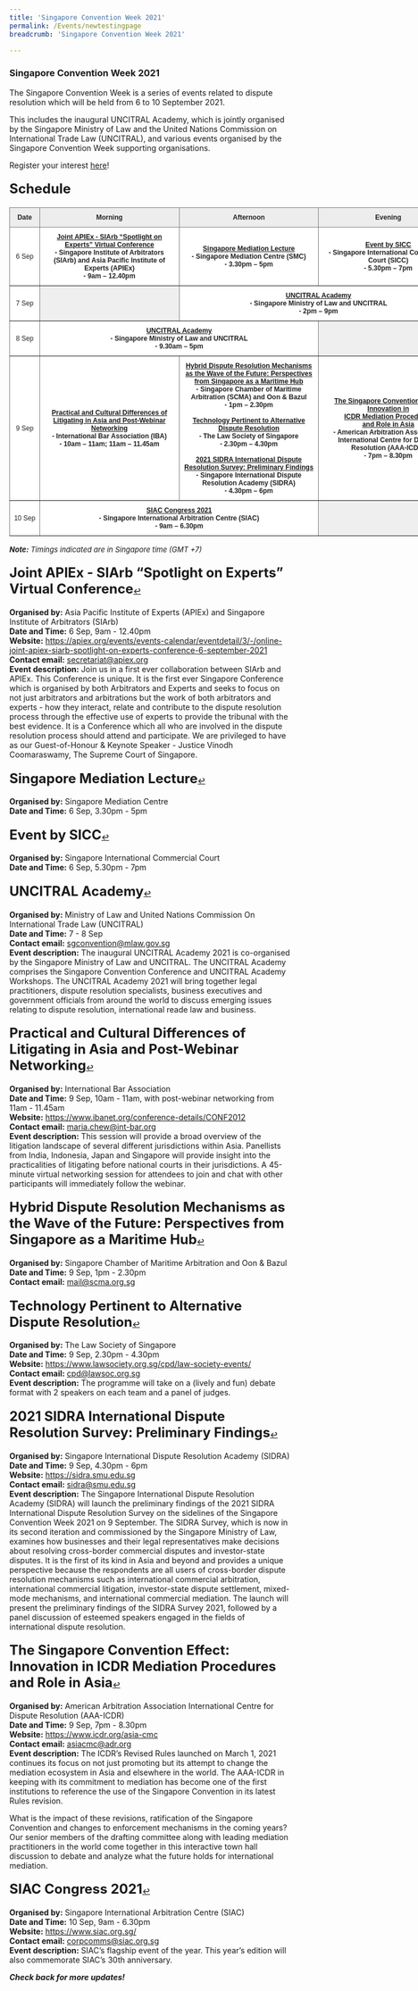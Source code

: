 ```yaml
---
title: 'Singapore Convention Week 2021'
permalink: /Events/newtestingpage
breadcrumb: 'Singapore Convention Week 2021'

---
```


### **Singapore Convention Week 2021** 
The Singapore Convention Week is a series of events related to dispute resolution which will be held from 6 to 10 September 2021. 

This includes the inaugural UNCITRAL Academy, which is jointly organised by the Singapore Ministry of Law and the United Nations Commission on International Trade Law (UNCITRAL), and various events organised by the Singapore Convention Week supporting organisations.

Register your interest <a href="https://go.gov.sg/sgconvention2021" target="new">here</a>! 


#### <b><span style="font-size: 24px">Schedule</span></b> ####

<style type="text/css">
.tg  {border-collapse:collapse;border-spacing:0;}
.tg td{border-color:black;border-style:solid;border-width:1px;font-family:Arial, sans-serif;font-size:12px;
  overflow:hidden;padding:10px 5px;word-break:normal;}
.tg th{border-color:black;border-style:solid;border-width:1px;font-family:Arial, sans-serif;font-size:12px;
  font-weight:normal;overflow:hidden;padding:10px 5px;word-break:normal;}
.tg .tg-m4h1{background-color:#EDEDED;border-color:inherit;color:#222;font-weight:bold;text-align:center;vertical-align:middle;font-family:Arial, sans-serif;font-size:12px;}
.tg .tg-w81s{background-color:#efefef;border-color:inherit;color:#222;text-align:center;text-decoration:underline;
  vertical-align:middle;font-family:Arial, sans-serif;font-size:12px;}
.tg .tg-3bno{background-color:#FFF;border-color:inherit;color:#222;font-weight:bold;text-align:center;vertical-align:middle;font-family:Arial, sans-serif;font-size:12px;}
.tg .tg-gktn{background-color:#FFF;border-color:inherit;color:#222;text-align:center;vertical-align:middle;font-family:Arial, sans-serif;font-size:12px;}
</style>
<table class="tg" style="undefined;table-layout: fixed; width: 804px">
<colgroup>
<col style="width: 54px">
<col style="width: 251px">
<col style="width: 251px">
<col style="width: 251px">
</colgroup>
<thead>
  <tr>
    <th class="tg-m4h1">Date</th>
    <th class="tg-m4h1">Morning</th>
    <th class="tg-m4h1">Afternoon</th>
    <th class="tg-m4h1">Evening</th>
  </tr>
</thead>
<tbody>
  <tr>
    <td class="tg-gktn">6 Sep</td>
    <td class="tg-3bno"><a href="#1" id="ref1">Joint APIEx - SIArb “Spotlight on Experts” Virtual Conference</a><br>- Singapore Institute of Arbitrators (SIArb) and Asia Pacific Institute of Experts (APIEx)     <br>- 9am – 12.40pm</td>
    <td class="tg-3bno"><a href="#2" id="ref2">Singapore Mediation Lecture</a>     <br>- Singapore Mediation Centre (SMC)<br>     - 3.30pm – 5pm</td>
    <td class="tg-3bno"><a href="#3" id="ref3">Event by SICC</a>     <br>- Singapore International Commercial Court (SICC)<br>     - 5.30pm – 7pm</td>
  </tr>
  <tr>
    <td class="tg-gktn">7 Sep</td>
    <td class="tg-w81s"></td>
    <td class="tg-3bno" colspan="2"><a href="#4" id="ref4">UNCITRAL Academy</a>     <br>- Singapore Ministry of Law and UNCITRAL<br>     - 2pm – 9pm</td>
  </tr>
  <tr>
    <td class="tg-gktn">8 Sep</td>
    <td class="tg-3bno" colspan="2"><a href="#4" id="ref4">UNCITRAL Academy</a>     <br>- Singapore Ministry of Law and UNCITRAL<br>     - 9.30am – 5pm</td>
    <td class="tg-w81s"></td>
  </tr>
  <tr>
    <td class="tg-gktn">9 Sep</td>
    <td class="tg-3bno"><a href="#5" id="ref5">Practical and Cultural Differences of Litigating in Asia and Post-Webinar Networking</a>     <br>- International Bar Association (IBA)<br>     - 10am – 11am; 11am – 11.45am</td>
    <td class="tg-3bno"><a href="#6" id="ref6">Hybrid Dispute Resolution Mechanisms <br>as the Wave of the Future: Perspectives from Singapore as a Maritime Hub</a>     <br>- Singapore Chamber of Maritime Arbitration (SCMA) and Oon & Bazul<br>     - 1pm – 2.30pm<br>     <br>     <a href="#7" id="ref7">Technology Pertinent to Alternative Dispute Resolution</a>     <br>- The Law Society of Singapore    <br>     - 2.30pm – 4.30pm <br>      <br>     <a href="#8" id="ref8">2021 SIDRA International Dispute Resolution Survey: Preliminary Findings</a>     <br>- Singapore International Dispute Resolution Academy (SIDRA)<br>     - 4.30pm – 6pm</td>
    <td class="tg-3bno"><a href="#9" id="ref9">The Singapore Convention Effect: Innovation in <br>ICDR Mediation Procedures <br>and Role in Asia</a>     <br><span style="font-weight:bold">- American Arbitration Association International Centre for Dispute Resolution (AAA-ICDR)</span><br><span style="font-weight:bold">     - 7pm – 8.30pm</span></td>
  </tr>
  <tr>
    <td class="tg-gktn">10 Sep</td>
    <td class="tg-3bno" colspan="2"><a href="#10" id="ref10">SIAC Congress 2021</a>     <br>- Singapore International Arbitration Centre (SIAC)<br>     - 9am – 6.30pm</td>
    <td class="tg-w81s"></td>
  </tr>
</tbody>
</table>

<i><span style="font-size: 13px"><b>Note:</b> Timings indicated are in Singapore time (GMT +7)</span></i>

#### <sup id="1"><b><span style="font-size: 24px">Joint APIEx - SIArb “Spotlight on Experts” Virtual Conference</span></b><a href="#ref1" title="Jump back to list.">↩</a> ####
  <b>Organised by:</b> Asia Pacific Institute of Experts (APIEx) and Singapore Institute of Arbitrators (SIArb)
  <br><b>Date and Time:</b> 6 Sep, 9am - 12.40pm
  <br><b>Website:</b> <a href="https://apiex.org/events/events-calendar/eventdetail/3/-/online-joint-apiex-siarb-spotlight-on-experts-conference-6-september-2021" target="new">https://apiex.org/events/events-calendar/eventdetail/3/-/online-joint-apiex-siarb-spotlight-on-experts-conference-6-september-2021</a>
  <br><b>Contact email:</b> <a href="mailto:secretariat@apiex.org">secretariat@apiex.org</a>
  <br><b>Event description:</b> Join us in a first ever collaboration between SIArb and APIEx. This Conference is unique. It is the first ever Singapore Conference which is organised by both Arbitrators and Experts and seeks to focus on not just arbitrators and arbitrations but the work of both arbitrators and experts - how they interact, relate and contribute to the dispute resolution process through the effective use of experts to provide the tribunal with the best evidence. It is a Conference which all who are involved in the dispute resolution process should attend and participate. We are privileged to have as our Guest-of-Honour & Keynote Speaker - Justice Vinodh Coomaraswamy, The Supreme Court of Singapore. 

#### <sup id="2"><b><span style="font-size: 24px">Singapore Mediation Lecture</span></b><a href="#ref2" title="Jump back to list.">↩</a> ####
  <b>Organised by:</b> Singapore Mediation Centre
  <br><b>Date and Time:</b> 6 Sep, 3.30pm - 5pm
  
#### <sup id="3"><b><span style="font-size: 24px">Event by SICC</span></b><a href="#ref3" title="Jump back to list.">↩</a> ####
  <b>Organised by:</b> Singapore International Commercial Court
  <br><b>Date and Time:</b> 6 Sep, 5.30pm - 7pm
  
#### <sup id="4"><b><span style="font-size: 24px">UNCITRAL Academy</span></b><a href="#ref4" title="Jump back to list.">↩</a> ####
  <b>Organised by:</b> Ministry of Law and United Nations Commission On International Trade Law (UNCITRAL)
  <br><b>Date and Time:</b> 7 - 8 Sep
  <br><b>Contact email:</b> <a href="mailto:sgconvention@mlaw.gov.sg">sgconvention@mlaw.gov.sg</a>
  <br><b>Event description:</b> The inaugural UNCITRAL Academy 2021 is co-organised by the Singapore Ministry of Law and UNCITRAL. The UNCITRAL Academy comprises the Singapore Convention Conference and UNCITRAL Academy Workshops. The UNCITRAL Academy 2021 will bring together legal practitioners, dispute resolution specialists, business executives and government officials from around the world to discuss emerging issues relating to dispute resolution, international reade law and business.    
  
#### <sup id="5"><b><span style="font-size: 24px">Practical and Cultural Differences of Litigating in Asia and Post-Webinar Networking</span></b><a href="#ref5" title="Jump back to list.">↩</a> ####
  <b>Organised by:</b> International Bar Association
  <br><b>Date and Time:</b> 9 Sep, 10am - 11am, with post-webinar networking from 11am - 11.45am
  <br><b>Website:</b> <a href="https://www.ibanet.org/conference-details/CONF2012" target="new">https://www.ibanet.org/conference-details/CONF2012</a>
  <br><b>Contact email:</b> <a href="mailto:maria.chew@int-bar.org">maria.chew@int-bar.org</a>
  <br><b>Event description:</b> This session will provide a broad overview of the litigation landscape of several different jurisdictions within Asia. Panellists from India, Indonesia, Japan and Singapore will provide insight into the practicalities of litigating before national courts in their jurisdictions. A 45-minute virtual networking session for attendees to join and chat with other participants will immediately follow the webinar.

#### <sup id="6"><b><span style="font-size: 24px">Hybrid Dispute Resolution Mechanisms as the Wave of the Future: Perspectives from Singapore as a Maritime Hub</span></b><a href="#ref6" title="Jump back to list.">↩</a> ####
  <b>Organised by:</b> Singapore Chamber of Maritime Arbitration and Oon & Bazul
  <br><b>Date and Time:</b> 9 Sep, 1pm - 2.30pm
  <br><b>Contact email:</b> <a href="mailto:mail@scma.org.sg" target="new">mail@scma.org.sg

#### <sup id="7"><b><span style="font-size: 24px">Technology Pertinent to Alternative Dispute Resolution</span></b><a href="#ref7" title="Jump back to list.">↩</a> ####
  <b>Organised by:</b> The Law Society of Singapore
  <br><b>Date and Time:</b> 9 Sep, 2.30pm - 4.30pm
  <br><b>Website:</b> <a href="https://www.lawsociety.org.sg/cpd/law-society-events" target="new">https://www.lawsociety.org.sg/cpd/law-society-events/</a>
  <br><b>Contact email:</b> <a href="mailto:cpd@lawsoc.org.sg">cpd@lawsoc.org.sg</a>
  <br><b>Event description:</b> The programme will take on a (lively and fun) debate format with 2 speakers on each team and a panel of judges. 

#### <sup id="8"><b><span style="font-size: 24px">2021 SIDRA International Dispute Resolution Survey: Preliminary Findings</span></b><a href="#ref8" title="Jump back to list.">↩</a> ####
  <b>Organised by:</b> Singapore International Dispute Resolution Academy (SIDRA)
  <br><b>Date and Time:</b> 9 Sep, 4.30pm - 6pm
  <br><b>Website:</b> <a href="https://sidra.smu.edu.sg/" target="new">https://sidra.smu.edu.sg</a>
  <br><b>Contact email:</b> <a href="mailto:sidra@smu.edu.sg">sidra@smu.edu.sg</a>
  <br><b>Event description:</b> The Singapore International Dispute Resolution Academy (SIDRA)  will launch the preliminary findings of the 2021 SIDRA International Dispute Resolution Survey on the sidelines of the Singapore Convention Week 2021 on 9 September. The SIDRA Survey, which is now in its second iteration and commissioned by the Singapore Ministry of Law, examines how businesses and their legal representatives make decisions about resolving cross-border commercial disputes and investor-state disputes. It is the first of its kind in Asia and beyond and provides a unique perspective because the respondents are all users of cross-border dispute resolution mechanisms such as international commercial arbitration, international commercial litigation, investor-state dispute settlement, mixed-mode mechanisms, and international commercial mediation. The launch will present the preliminary findings of the SIDRA Survey 2021, followed by a panel discussion of esteemed speakers engaged in the fields of international dispute resolution.

#### <sup id="9"><b><span style="font-size: 24px">The Singapore Convention Effect: Innovation in ICDR Mediation Procedures and Role in Asia</span></b><a href="#ref9" title="Jump back to list.">↩</a> ####
  <b>Organised by:</b> American Arbitration Association International Centre for Dispute Resolution (AAA-ICDR)
  <br><b>Date and Time:</b> 9 Sep, 7pm - 8.30pm
  <br><b>Website:</b> <a href="https://www.icdr.org/asia-cmc" target="new">https://www.icdr.org/asia-cmc</a>
  <br><b>Contact email:</b> <a href="mailto:asiacmc@adr.org">asiacmc@adr.org</a>
  <br><b>Event description:</b> The ICDR’s Revised Rules launched on March 1, 2021 continues its focus on not just promoting but its attempt to change the mediation ecosystem in Asia and elsewhere in the world. The AAA-ICDR in keeping with its commitment to mediation has become one of the first institutions to reference the use of the Singapore Convention in its latest Rules revision. 

What is the impact of these revisions, ratification of the Singapore Convention and changes to enforcement mechanisms in the coming years? Our senior members of the drafting committee along with leading mediation practitioners in the world come together in this interactive town hall discussion to debate and analyze what the future holds for international mediation.

#### <sup id="10"><b><span style="font-size: 24px">SIAC Congress 2021</span></b><a href="#ref10" title="Jump back to list.">↩</a> ####
  <b>Organised by:</b> Singapore International Arbitration Centre (SIAC)
  <br><b>Date and Time:</b> 10 Sep, 9am - 6.30pm
  <br><b>Website:</b> <a href="https://www.siac.org.sg/" target="new">https://www.siac.org.sg/</a>
  <br><b>Contact email:</b> <a href="mailto:corpcomms@siac.org.sg">corpcomms@siac.org.sg</a>
  <br><b>Event description:</b> SIAC’s flagship event of the year. This year’s edition will also commemorate SIAC’s 30th anniversary.
  

  <i><b>Check back for more updates!</b></i>

